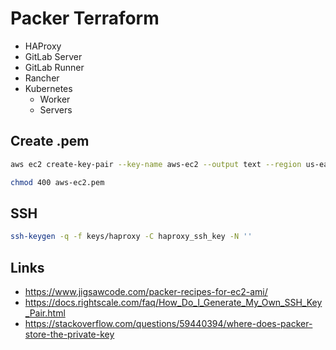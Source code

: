 # Packer Terraform

* HAProxy
* GitLab Server
* GitLab Runner
* Rancher
* Kubernetes
  * Worker
  * Servers

## Create .pem 

```bash
aws ec2 create-key-pair --key-name aws-ec2 --output text --region us-east-1 > aws-ec2.pem

chmod 400 aws-ec2.pem
```

## SSH

```bash
ssh-keygen -q -f keys/haproxy -C haproxy_ssh_key -N ''
```

## Links

* https://www.jigsawcode.com/packer-recipes-for-ec2-ami/
* https://docs.rightscale.com/faq/How_Do_I_Generate_My_Own_SSH_Key_Pair.html
* https://stackoverflow.com/questions/59440394/where-does-packer-store-the-private-key
